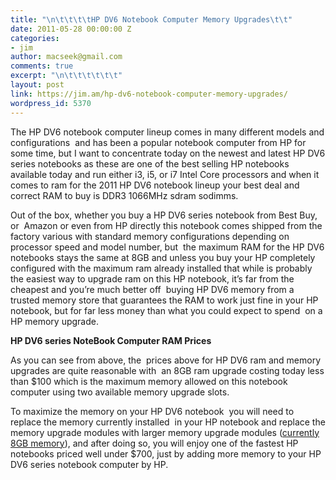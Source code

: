 ```yaml
---
title: "\n\t\t\t\tHP DV6 Notebook Computer Memory Upgrades\t\t"
date: 2011-05-28 00:00:00 Z
categories:
- jim
author: macseek@gmail.com
comments: true
excerpt: "\n\t\t\t\t\t\t"
layout: post
link: https://jim.am/hp-dv6-notebook-computer-memory-upgrades/
wordpress_id: 5370
---
```


The HP DV6 notebook computer lineup comes in many different models and configurations  and has been a popular notebook computer from HP for some time, but I want to concentrate today on the newest and latest HP DV6 series notebooks as these are one of the best selling HP notebooks available today and run either i3, i5, or i7 Intel Core processors and when it comes to ram for the 2011 HP DV6 notebook lineup your best deal and correct RAM to buy is DDR3 1066MHz sdram sodimms.




Out of the box, whether you buy a HP DV6 series notebook from Best Buy, or  Amazon or even from HP directly this notebook comes shipped from the factory various with standard memory configurations depending on processor speed and model number, but  the maximum RAM for the HP DV6 notebooks stays the same at 8GB and unless you buy your HP completely configured with the maximum ram already installed that while is probably the easiest way to upgrade ram on this HP notebook, it’s far from the cheapest and you’re much better off  buying HP DV6 memory from a trusted memory store that guarantees the RAM to work just fine in your HP notebook, but for far less money than what you could expect to spend  on a HP memory upgrade.




**HP DV6 series NoteBook Computer RAM Prices**




As you can see from above, the  prices above for HP DV6 ram and memory upgrades are quite reasonable with  an 8GB ram upgrade costing today less than $100 which is the maximum memory allowed on this notebook computer using two available memory upgrade slots.




To maximize the memory on your HP DV6 notebook  you will need to replace the memory currently installed  in your HP notebook and replace the memory upgrade modules with larger memory upgrade modules ([currently 8GB memory](http://www.anrdoezrs.net/click-1548159-10273954?url=http://www.crucial.com/store/affiliateredirect.asp?imodule=CT2KIT51264BC1067&aid=1027395&cid=777292&subid=89&PRS&uscj&cjsku=CT2KIT51264BC1067)), and after doing so, you will enjoy one of the fastest HP notebooks priced well under $700, just by adding more memory to your HP DV6 series notebook computer by HP.


		
